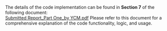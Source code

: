 The details of the code implementation can be found in **Section 7** of the following document:  
[Submitted Report_Part One_by YCM.pdf](https://github.com/Ycm-The-Great/Code-for-the-project/blob/main/Submitted%20Report_Part%20One_by%20YCM.pdf)
[](https://github.com/Ycm-The-Great/Code-for-the-project/blob/main/Submitted%20Report_Full_Part_by%20YCM.pdf)
Please refer to this document for a comprehensive explanation of the code functionality, logic, and usage.
